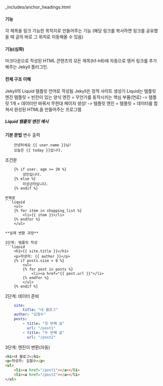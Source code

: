 _includes/anchor_headings.html

#### 기능 
각 제목을 링크 가능한 목적지로 만들어주는 기능
(해당 링크를 복사하면 링크를 공유했을 때 글의 바로 그 위치로 이동해올 수 있음)

#### 기능(심화)

마크다운으로 작성된 HTML 콘텐츠의 모든 제목(h1-h6)에 자동으로 앵커 링크를 추가해주는 Jekyll 플러그인. 

#### 전체 구조 이해 

Jekyll의 Liquid 템플릿 언어로 작성됨 
Jekyll은 정적 사이트 생성기 
Liquid는 템플릿 엔진
    템플릿 = 빈칸이 있는 양식 
    엔진 = 무언가를 동작시키는 핵심 부품(연료)
    -> 템플릿 1개 + 데이터만 바꿔서 무한대 페이지 생성!
-> 템플릿 엔진 = 템플릿 + 데이터를 합쳐서 완성된 HTML을 만들어주는 프로그램 

##### Liquid 템플릿 엔진 예시 

**기본 문법**
변수 출력 
```liquid
    안녕하세요 {{ user.name }}님!
    오늘은 {{ today }}입니다. 
```

조건문
```liquid
    {% if user. age >= 20 %}
        성인입니다. 
    {% else %}
        미성년자입니다. 
    {% endif %}

반복문 
```liquid
    <ul>
    {% for item in shopping_list %}
        <li>{{ item }}</li>
    {% endfor %}
    </ul>

**실제 변환 과정**

1단계: 템플릿 작성 
```liquid
    <h1>{{ site.title }}</h1>
    <p>작성자: {{ author }}</p>
    {% if posts.size > 0 %}
        <ul>
        {% for post in posts %}
            <li><a href="{{ post.url }}"</li>
        {% endfor %}
        </ul>
    {% endif %}
```

2단계: 데이터 준비 
```yaml
    site: 
        title: "내 블로그"
    author: "김철수"
    posts: 
        - title: "첫 번째 글"
          url: "/post1"
        - title: "두 번째 글"
          url: "/post2"
```
        
3단계: 엔진이 변환(자동)
```html
<h1>내 블로그</h1>
<p>작성자: 김철수</p>
<ul>
    <li><a href="/post1"></a></li>
    <li><a href="/post2"></a></li>
</ul>
```

